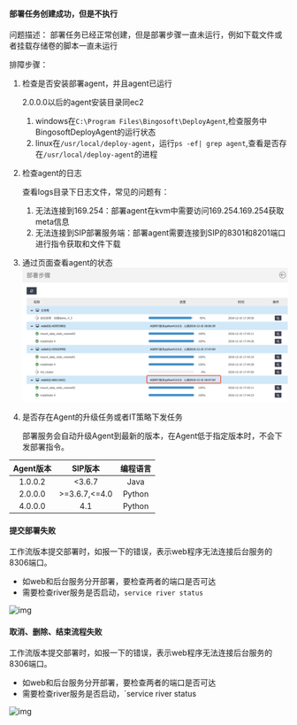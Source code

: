 #### 部署任务创建成功，但是不执行

问题描述： 部署任务已经正常创建，但是部署步骤一直未运行，例如下载文件或者挂载存储卷的脚本一直未运行

排障步骤：

1. 检查是否安装部署agent，并且agent已运行

   2.0.0.0以后的agent安装目录同ec2

   1. windows在`C:\Program Files\Bingosoft\DeployAgent`,检查服务中BingosoftDeployAgent的运行状态
   2. linux在`/usr/local/deploy-agent`，运行`ps -ef| grep agent`,查看是否存在`/usr/local/deploy-agent`的进程

2. 检查agent的日志

   查看logs目录下日志文件，常见的问题有：

   1. 无法连接到169.254：部署agent在kvm中需要访问169.254.169.254获取meta信息
   2. 无法连接到SIP部署服务端：部署agent需要连接到SIP的8301和8201端口进行指令获取和文件下载

3. 通过页面查看agent的状态
    ![img](..\image\agent-version.png)

4. 是否存在Agent的升级任务或者IT策略下发任务

   部署服务会自动升级Agent到最新的版本，在Agent低于指定版本时，不会下发部署指令。

| Agent版本 |     SIP版本     |  编程语言  |
| :-----: | :-----------: | :----: |
| 1.0.0.2 |    <3.6.7     |  Java  |
| 2.0.0.0 | >=3.6.7,<=4.0 | Python |
| 4.0.0.0 |      4.1      | Python |



#### 提交部署失败

工作流版本提交部署时，如报一下的错误，表示web程序无法连接后台服务的8306端口。

* 如web和后台服务分开部署，要检查两者的端口是否可达
* 需要检查river服务是否启动，`service river status`

![img](..\image\create-connectionfailed.png)



#### 取消、删除、结束流程失败

工作流版本提交部署时，如报一下的错误，表示web程序无法连接后台服务的8306端口。

- 如web和后台服务分开部署，要检查两者的端口是否可达
- 需要检查river服务是否启动，`service river status

![img](..\image\cancel-connectfailed.png)

